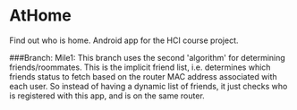 # AtHome
Find out who is home. Android app for the HCI course project.

###Branch: Mile1:
This branch uses the second 'algorithm' for determining friends/roommates.
This is the implicit friend list, i.e. determines which friends status to fetch based on the router MAC address associated with each
user. So instead of having a dynamic list of friends, it just checks who is registered with this app, and is on the same router.


